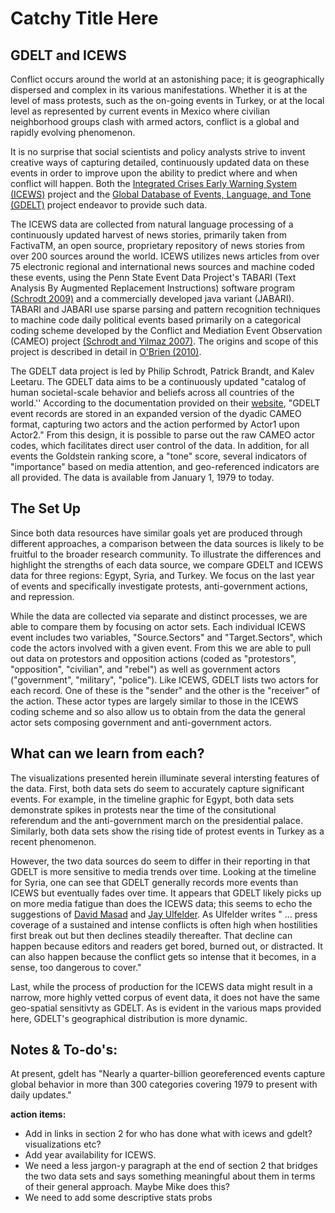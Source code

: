 # Catchy Title Here

## GDELT and ICEWS

Conflict occurs around the world at an astonishing pace; it is geographically dispersed and complex in its various manifestations. Whether it is at the level of mass protests, such as the on-going events in Turkey, or at the local level as represented by current events in Mexico where civilian neighborhood groups clash with armed actors, conflict is a global and rapidly evolving phenomenon. 

It is no surprise that social scientists and policy analysts strive to invent creative ways of capturing detailed, continuously updated data on these events in order to improve upon the ability to predict where and when conflict will happen. Both the [Integrated Crises Early Warning System (ICEWS)](http://www.mbr-pwrc.usgs.gov/jeh/ImperfectDetection/Refs/OBrien%20et%20al%20data%20paper.pdf) project and the [Global Database of Events, Language, and Tone (GDELT)](http://gdelt.utdallas.edu) project endeavor to provide such data.  

The ICEWS data are collected from natural language processing of a continuously updated harvest of news stories, primarily taken from FactivaTM, an open source, proprietary repository of news stories from over 200 sources around the world. ICEWS utilizes news articles from over 75 electronic regional and international news sources and machine coded these events, using the Penn State Event Data Project's TABARI (Text Analysis By Augmented Replacement Instructions) software program [(Schrodt 2009)](http://qipsr.as.uky.edu/sites/default/files/Schrodt.EventData.Princeton2011.pdf) and a commercially developed java variant (JABARI). TABARI and JABARI use sparse parsing and pattern recognition techniques to machine code daily political events based primarily on a categorical coding scheme developed by the Conflict and Mediation Event Observation (CAMEO) project [(Schrodt and Yilmaz 2007)](http://eventdata.psu.edu/cameo.dir/CAMEO.CDB.09b5.pdf). The origins and scope of this project is described in detail in [O'Brien (2010)](http://www.mbr-pwrc.usgs.gov/jeh/ImperfectDetection/Refs/OBrien%20et%20al%20data%20paper.pdf).

The GDELT data project is led by Philip Schrodt, Patrick Brandt, and Kalev Leetaru. The GDELT data aims to be a continuously updated "catalog of human societal-scale behavior and beliefs across all countries of the world.'' According to the documentation provided on their [website](http://gdelt.utdallas.edu), "GDELT event records are stored in an expanded version of the dyadic CAMEO format, capturing two actors and the action performed by Actor1 upon Actor2." From this design, it is possible to parse out the raw CAMEO actor codes, which facilitates direct user control of the data. In addition, for all events the Goldstein ranking score, a "tone" score, several indicators of "importance" based on media attention, and geo-referenced indicators are all provided. The data is available from January 1, 1979 to today. 

## The Set Up

Since both data resources have similar goals yet are produced through different approaches, a comparison between the data sources is likely to be fruitful to the broader research community. To illustrate the differences and highlight the strengths of each data source, we compare GDELT and ICEWS data for three regions: Egypt, Syria, and Turkey. We focus on the last year of events and specifically investigate protests, anti-government actions, and repression. 

While the data are collected via separate and distinct processes, we are able to compare them by focusing on actor sets. Each individual ICEWS event includes two variables, "Source.Sectors" and "Target.Sectors", which code the actors involved with a given event. From this we are able to pull out data on protestors and opposition actions (coded as "protestors", "opposition", "civilian", and "rebel") as well as government actors ("government", "military", "police"). Like ICEWS, GDELT lists two actors for each record. One of these is the "sender" and the other is the "receiver" of the action. These actor types are largely similar to those in the ICEWS coding scheme and so also allow us to obtain from the data the general actor sets composing government and anti-government actors. 

## What can we learn from each?

The visualizations presented herein illuminate several intersting features of the data. First, both data sets do seem to accurately capture significant events. For example, in the timeline graphic for Egypt, both data sets demonstrate spikes in protests near the time of the consitutional referendum and the anti-government march on the presidential palace. Similarly, both data sets show the rising tide of protest events in Turkey as a recent phenomenon. 

However, the two data sources do seem to differ in their reporting in that GDELT is more sensitive to media trends over time. Looking at the timeline for Syria, one can see that GDELT generally records more events than ICEWS but eventually fades over time. It appears that GDELT likely picks up on more media fatigue than does the ICEWS data; this seems to echo the suggestions of [David Masad](http://themonkeycage.org/2013/07/09/how-computers-can-help-us-track-violent-conflicts-including-right-now-in-syria/) and [Jay Ulfelder](http://dartthrowingchimp.wordpress.com/2013/05/16/challenges-in-measuring-violent-conflict-syria-edition/). As Ulfelder writes "
... press coverage of a sustained and intense conflicts is often high when hostilities first break out but then declines steadily thereafter. That decline can happen because editors and readers get bored, burned out, or distracted. It can also happen because the conflict gets so intense that it becomes, in a sense, too dangerous to cover." 

Last, while the process of production for the ICEWS data might result in a narrow, more highly vetted corpus of event data, it does not have the same geo-spatial sensitivty as GDELT. As is evident in the various maps provided here, GDELT's geographical distribution is more dynamic. 

## Notes & To-do's:

At present, gdelt has "Nearly a quarter-billion georeferenced events capture global behavior in more than 300 categories covering 1979 to present with daily updates."

**action items:**

- Add in links in section 2 for who has done what with icews and gdelt? visualizations etc? 
- Add year availability for ICEWS. 
- We need a less jargon-y paragraph at the end of section 2 that bridges the two data sets and says something meaningful about them in terms of their general approach. Maybe Mike does this? 
- We need to add some descriptive stats probs


